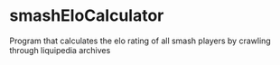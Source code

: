 # smashEloCalculator
Program that calculates the elo rating of all smash players by crawling through liquipedia archives
